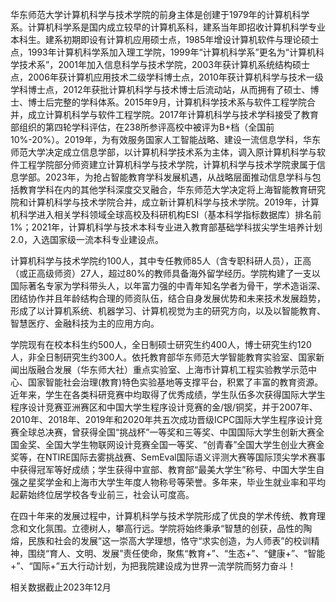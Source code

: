 华东师范大学计算机科学与技术学院的前身主体是创建于1979年的计算机科学系。计算机科学系是国内成立较早的计算机系科，建系当年即招收计算机科学专业本科生。建系初期即设有计算机应用硕士点，1985年增设计算机软件与理论硕士点，1993年计算机科学系加入理工学院，1999年“计算机科学系”更名为“计算机科学技术系”，2001年加入信息科学与技术学院，2003年获计算机系统结构硕士点，2006年获计算机应用技术二级学科博士点，2010年获计算机科学与技术一级学科博士点，2012年获批计算机科学与技术博士后流动站，从而拥有了硕士、博士、博士后完整的学科体系。2015年9月，计算机科学技术系与软件工程学院合并，成立计算机科学与软件工程学院。2017年计算机科学与技术学科接受了教育部组织的第四轮学科评估，在238所参评高校中被评为B+档（全国前10%-20%）。2019年，为有效服务国家人工智能战略、建设一流信息学科，华东师范大学决定成立信息学部，以计算机科学技术系为主体，调入原计算机科学与软件工程学院部分师资建立计算机科学与技术学院，计算机科学与技术学院隶属于信息学部。2023年，为抢占智能教育学科发展机遇，从战略层面推动信息学科与包括教育学科在内的其他学科深度交叉融合，华东师范大学决定将上海智能教育研究院和计算机科学与技术学院合并，成立新计算机科学与技术学院。2019年，计算机科学进入相关学科领域全球高校及科研机构ESI（基本科学指标数据库）排名前1%；2021年，计算机科学与技术本科专业进入教育部基础学科拔尖学生培养计划2.0，入选国家级一流本科专业建设点。

计算机科学与技术学院约100人，其中专任教师85人（含专职科研人员），正高（或正高级师资）27人，超过80%的教师具备海外留学经历。学院构建了一支以国际著名专家为学科带头人，以年富力强的中青年知名学者为骨干，学术造诣深、团结协作并且年龄结构合理的师资队伍，结合自身发展优势和未来技术发展趋势，形成了以计算机系统、机器学习、计算机视觉为主的研究方向，以及以智能教育、智慧医疗、金融科技为主的应用方向。

学院现有在校本科生约500人，全日制硕士研究生约400人，博士研究生约120人，非全日制研究生约300人。依托教育部华东师范大学智能教育实验室、国家新闻出版融合发展（华东师大社）重点实验室、上海市计算机工程实验教学示范中心、国家智能社会治理(教育)特色实验基地等支撑平台，积累了丰富的教育资源。近年来，学生在各类科研竞赛中均取得了优秀成绩，学生队伍多次获得国际大学生程序设计竞赛亚洲赛区和中国大学生程序设计竞赛的金/银/铜奖，并于2007年、2010年、2018年、2019年和2020年共五次成功晋级ICPC国际大学生程序设计竞赛全球总决赛，曾获得全国“挑战杯”一等奖和三等奖、中国国际大学生创新大赛全国金奖、全国大学生物联网设计竞赛全国一等奖、“创青春”全国大学生创业大赛金奖等，在NTIRE国际去雾挑战赛、SemEval国际语义评测大赛等国际顶尖学术赛事中获得冠军等好成绩；学生获得中宣部、教育部“最美大学生”称号、中国大学生自强之星奖学金和上海市大学生年度人物称号等荣誉。多年来，毕业生就业率和平均起薪始终位居学校各专业前三，社会认可度高。

在四十年来的发展过程中，计算机科学与技术学院形成了优良的学术传统、教育理念和文化氛围。立德树人，攀高行远。学院将始终秉承“智慧的创获，品性的陶熔，民族和社会的发展”这一崇高大学理想，恪守“求实创造，为人师表”的校训精神，围绕“育人、文明、发展”责任使命，聚焦“教育+”、“生态+”、“健康+”、“智能+”、“国际+”五大行动计划，为把我院建设成为世界一流学院而努力奋斗！

相关数据截止2023年12月

